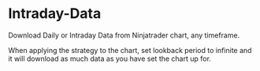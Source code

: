 # Intraday-Data
Download Daily or Intraday Data from Ninjatrader chart, any timeframe.

When applying the strategy to the chart, set lookback period to infinite and it will download as much data as you have set the chart up for.
